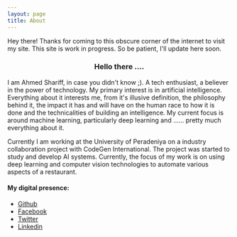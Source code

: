 ```yaml
---
layout: page
title: About
---
```


<p class="message">
     Hey there! Thanks for coming to this obscure corner of the internet to visit my site. This site is work in progress. So be patient, I'll update here soon.
</p>

<h3 style="text-align:center">Hello there ....</h3>
<p>I am Ahmed Shariff, in case you didn't know ;). A tech enthusiast, a believer in the power of technology. My primary interest is in artificial intelligence. Everything about it interests me, from it's illusive definition, the philosophy behind it, the impact it has and will have on the human race to how it is done and the technicalities of building an intelligence. My current focus is around machine learning, particularly deep learning and ...... pretty much everything about it.</p>
<p>Currently I am working at the University of Peradeniya on a industry collaboration project with CodeGen International. The project was started to study and develop AI systems. Currently, the focus of my work is on using deep learning and computer vision technologies to automate various aspects of a restaurant.</p>

<h4> My digital presence:</h4>
<ul>
    <li> <a href="https://github.com/ahmed-shariff">Github </a></li>
    <li> <a href="https://www.facebook.com/amsha1">Facebook </a></li>
    <li> <a href="https://twitter.com/_ahmedshariff_">Twitter </a></li>
    <li> <a href="https://www.linkedin.com/in/ahmed-shariff-b2b25496/">Linkedin </a></li>
</ul>
